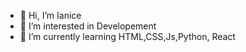 - 👋 Hi, I’m Ianice
- 👀 I’m interested in Developement 
- 🌱 I’m currently learning HTML,CSS,Js,Python, React

<!---
laiadev/laiadev is a ✨ special ✨ repository because its `README.md` (this file) appears on your GitHub profile.
You can click the Preview link to take a look at your changes.
--->
